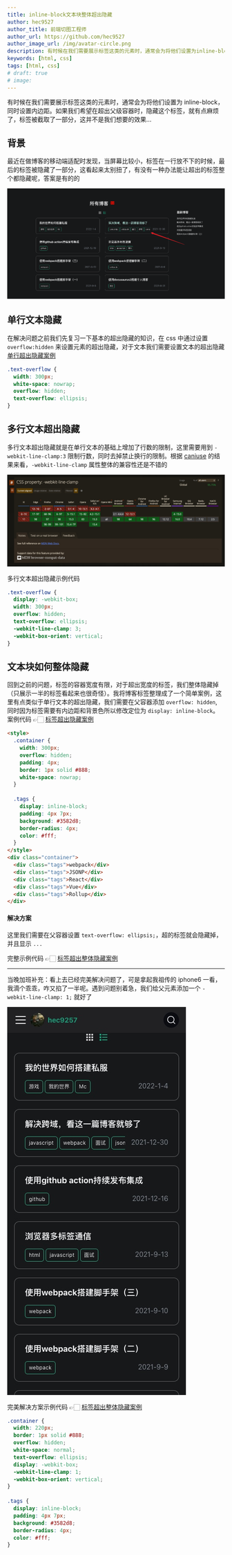 ```yaml
---
title: inline-block文本块整体超出隐藏
author: hec9527
author_title: 前端切图工程师
author_url: https://github.com/hec9527
author_image_url: /img/avatar-circle.png
description: 有时候在我们需要展示标签这类的元素时，通常会为将他们设置为inline-block，同时设置内边距。如果我们希望在超出父级容器时，隐藏这个标签，就有点麻烦了，标签被截取了一部分，这并不是我们想要的效果...
keywords: [html, css]
tags: [html, css]
# draft: true
# image:
---
```


有时候在我们需要展示标签这类的元素时，通常会为将他们设置为 inline-block，同时设置内边距。如果我们希望在超出父级容器时，隐藏这个标签，就有点麻烦了，标签被截取了一部分，这并不是我们想要的效果...

<!-- truncate -->

## 背景

最近在做博客的移动端适配时发现，当屏幕比较小，标签在一行放不下的时候，最后的标签被隐藏了一部分，这看起来太别扭了，有没有一种办法能让超出的标签整个都隐藏呢，答案是有的的

![](img/2022-02-11-inline-block-overflow/screen-shot.png)

## 单行文本隐藏

在解决问题之前我们先复习一下基本的超出隐藏的知识，在 css 中通过设置 `overflow:hidden` 来设置元素的超出隐藏，对于文本我们需要设置文本的超出隐藏 <a href="/inline-block-overflow/single-line-text.html" target="_blank">单行超出隐藏案例</a>

```css
.text-overflow {
  width: 300px;
  white-space: nowrap;
  overflow: hidden;
  text-overflow: ellipsis;
}
```

## 多行文本超出隐藏

多行文本超出隐藏就是在单行文本的基础上增加了行数的限制，这里需要用到 `-webkit-line-clamp:3` 限制行数，同时去掉禁止换行的限制。根据 [caniuse](https://caniuse.com/?search=-webkit-line-clamp) 的结果来看，`-webkit-line-clamp` 属性整体的兼容性还是不错的

![](img/2022-02-11-inline-block-overflow/caniues-line-clamp.jpg)

多行文本超出隐藏示例代码

```css
.text-overflow {
  display: -webkit-box;
  width: 300px;
  overflow: hidden;
  text-overflow: ellipsis;
  -webkit-line-clamp: 3;
  -webkit-box-orient: vertical;
}
```

## 文本块如何整体隐藏

回到之前的问题，标签的容器宽度有限，对于超出宽度的标签，我们整体隐藏掉（只展示一半的标签看起来也很奇怪）。我将博客标签整理成了一个简单案例，这里有点类似于单行文本的超出隐藏，我们需要在父容器添加 `overflow: hidden`, 同时因为标签需要有内边距和背景色所以修改定位为 `display: inline-block`。 案例代码 👉🏻 <a href="/inline-block-overflow/tags.html" target="_blank">标签超出隐藏案例</a>

```html
<style>
  .container {
    width: 300px;
    overflow: hidden;
    padding: 4px;
    border: 1px solid #888;
    white-space: nowrap;
  }

  .tags {
    display: inline-block;
    padding: 4px 7px;
    background: #3582d8;
    border-radius: 4px;
    color: #fff;
  }
</style>
<div class="container">
  <div class="tags">webpack</div>
  <div class="tags">JSONP</div>
  <div class="tags">React</div>
  <div class="tags">Vue</div>
  <div class="tags">Rollup</div>
</div>
```

#### 解决方案

这里我们需要在父容器设置 `text-overflow: ellipsis;`，超的标签就会隐藏掉，并且显示 `...`

完整示例代码 👉🏻 <a href="/inline-block-overflow/tags-resolve.html" target="_blank">标签超出整体隐藏案例</a>

---

当晚加班补充：看上去已经完美解决问题了，可是拿起我祖传的 iphone6 一看，我滴个乖乖，咋又掐了一半呢。遇到问题别着急，我们给父元素添加一个 `-webkit-line-clamp: 1;` 就好了

![](img/2022-02-11-inline-block-overflow/ios-bug.jpg)

完美解决方案示例代码 👉🏻 <a href="/inline-block-overflow/tags-perfect.html" target="_blank">标签超出整体隐藏案例</a>

```css
.container {
  width: 220px;
  border: 1px solid #888;
  overflow: hidden;
  white-space: normal;
  text-overflow: ellipsis;
  display: -webkit-box;
  -webkit-line-clamp: 1;
  -webkit-box-orient: vertical;
}

.tags {
  display: inline-block;
  padding: 4px 7px;
  background: #3582d8;
  border-radius: 4px;
  color: #fff;
}
```
